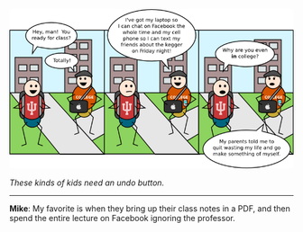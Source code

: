 <!--
.. title: New Status Update: You're a Loser
.. slug: new-status-update-youre-a-loser
.. date: 2009/04/18 00:00:00
.. tags: 
.. link: 
.. description: 
-->

<a href='new-status-update-youre-a-loser.html' title='View comments'>
<img class='comic' src='../assets/comics/20090418.png' />
</a>

<em>These kinds of kids need an undo button.</em>

<!-- TEASER_END -->
<hr />

<div class='comments'>
<b>Mike</b>: My favorite is when they bring up their class notes in a PDF, and then spend the entire lecture on Facebook ignoring the professor.<br /><br />
</div>

